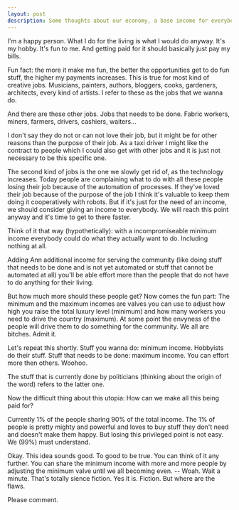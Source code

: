 ```yaml
---
layout: post
description: Some thoughts about our economy, a base income for everybody and how this could work
---
```

I'm a happy person. What I do for the living is what I would do anyway. It's my hobby. It's fun to me. And getting paid for it should basically just pay my bills.

Fun fact: the more it make me fun, the better the opportunities get to do fun stuff, the higher my payments increases.
This is true for most kind of creative jobs. Musicians, painters, authors, bloggers, cooks, gardeners, architects, every kind of artists.
I refer to these as the jobs that we wanna do.

And there are these other jobs. Jobs that needs to be done. Fabric workers, miners, farmers, drivers, cashiers, waiters...

I don't say they do not or can not love their job, but it might be for other reasons than the purpose of their job. As a taxi driver I might like the contract to people which I could also get with other jobs and it is just not necessary to be this specific one.

The second kind of jobs is the one we slowly get rid of, as the technology increases.
Today people are complaining what to do with all these people losing their job because of the automation of processes. If they've loved their job because of the purpose of the job I think it's valuable to keep them doing it cooperatively with robots. But if it's just for the need of an income, we should consider giving an income to everybody. We will reach this point anyway and it's time to get to there faster.

Think of it that way (hypothetically): with a incompromiseable minimum income everybody could do what they actually want to do. Including nothing at all.

Adding Ann additional income for serving the community (like doing stuff that needs to be done and is not yet automated or stuff that cannot be automated at all) you'll be able effort more than the people that do not have to do anything for their living.

But how much more should these people get?
Now comes the fun part: The minimum and the maximum incomes are valves you can use to adjust how high you raise the total luxury level  (minimum) and how many workers you need to drive the country (maximum). At some point the envyness of the people will drive them to do something for the community. We all are bitches. Admit it.

Let's repeat this shortly.
Stuff you wanna do: minimum income. Hobbyists do their stuff.
Stuff that needs to be done: maximum income. You can effort more then others. Woohoo.

The stuff that is currently done by politicians (thinking about the origin of the word) refers to the latter one.

Now the difficult thing about this utopia: How can we make all this being paid for?

Currently 1% of the people sharing 90% of the total income. The 1% of people is pretty mighty and powerful and loves to buy stuff they don't need and doesn't make them happy. But losing this privileged point is not easy. We (99%) must understand.

Okay. This idea sounds good. To good to be true. You can think of it any further. You can share the minimum income with more and more people by adjusting the minimum valve until we all becoming even. -- Woah. Wait a minute. That's totally sience fiction. Yes it is. Fiction. But where are the flaws.

Please comment.